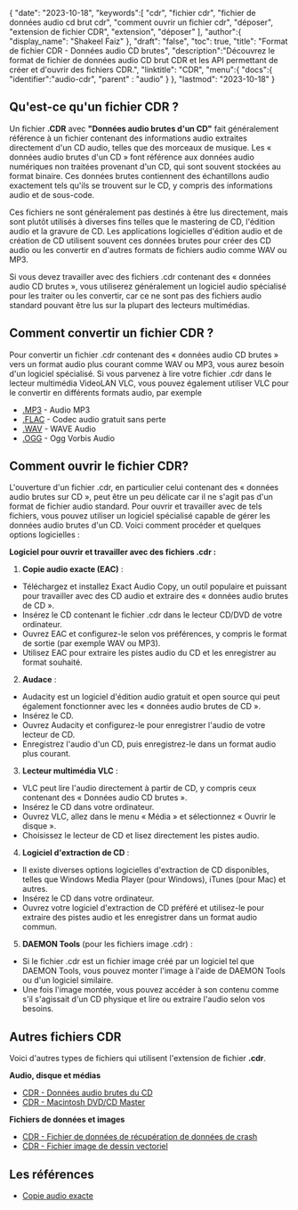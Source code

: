 {
"date": "2023-10-18",
   "keywords":[
"cdr",
"fichier cdr",
"fichier de données audio cd brut cdr",
"comment ouvrir un fichier cdr",
"déposer",
"extension de fichier CDR",
"extension",
"déposer"
],
   "author":{
"display_name": "Shakeel Faiz"
},
"draft": "false",
"toc": true,
"title": "Format de fichier CDR - Données audio CD brutes",
   "description":"Découvrez le format de fichier de données audio CD brut CDR et les API permettant de créer et d'ouvrir des fichiers CDR.",
"linktitle": "CDR",
   "menu":{
      "docs":{
         "identifier":"audio-cdr",
"parent" : "audio"
}
},
"lastmod": "2023-10-18"
}

## Qu'est-ce qu'un fichier CDR ?

Un fichier **.CDR** avec **"Données audio brutes d'un CD"** fait généralement référence à un fichier contenant des informations audio extraites directement d'un CD audio, telles que des morceaux de musique. Les « données audio brutes d'un CD » font référence aux données audio numériques non traitées provenant d'un CD, qui sont souvent stockées au format binaire. Ces données brutes contiennent des échantillons audio exactement tels qu'ils se trouvent sur le CD, y compris des informations audio et de sous-code.

Ces fichiers ne sont généralement pas destinés à être lus directement, mais sont plutôt utilisés à diverses fins telles que le mastering de CD, l'édition audio et la gravure de CD. Les applications logicielles d'édition audio et de création de CD utilisent souvent ces données brutes pour créer des CD audio ou les convertir en d'autres formats de fichiers audio comme WAV ou MP3.

Si vous devez travailler avec des fichiers .cdr contenant des « données audio CD brutes », vous utiliserez généralement un logiciel audio spécialisé pour les traiter ou les convertir, car ce ne sont pas des fichiers audio standard pouvant être lus sur la plupart des lecteurs multimédias.

## Comment convertir un fichier CDR ?

Pour convertir un fichier .cdr contenant des « données audio CD brutes » vers un format audio plus courant comme WAV ou MP3, vous aurez besoin d'un logiciel spécialisé. Si vous parvenez à lire votre fichier .cdr dans le lecteur multimédia VideoLAN VLC, vous pouvez également utiliser VLC pour le convertir en différents formats audio, par exemple

- [.MP3](/fr/audio/mp3/) - Audio MP3
- [.FLAC](/fr/audio/flac/) - Codec audio gratuit sans perte
- [.WAV](/fr/audio/wav/) - WAVE Audio
- [.OGG](/fr/audio/ogg/) - Ogg Vorbis Audio

## Comment ouvrir le fichier CDR?

L'ouverture d'un fichier .cdr, en particulier celui contenant des « données audio brutes sur CD », peut être un peu délicate car il ne s'agit pas d'un format de fichier audio standard. Pour ouvrir et travailler avec de tels fichiers, vous pouvez utiliser un logiciel spécialisé capable de gérer les données audio brutes d'un CD. Voici comment procéder et quelques options logicielles :

**Logiciel pour ouvrir et travailler avec des fichiers .cdr :**

1. **Copie audio exacte (EAC)** :
    





- Téléchargez et installez Exact Audio Copy, un outil populaire et puissant pour travailler avec des CD audio et extraire des « données audio brutes de CD ».
- Insérez le CD contenant le fichier .cdr dans le lecteur CD/DVD de votre ordinateur.
- Ouvrez EAC et configurez-le selon vos préférences, y compris le format de sortie (par exemple WAV ou MP3).
- Utilisez EAC pour extraire les pistes audio du CD et les enregistrer au format souhaité.
2. **Audace** :
    





- Audacity est un logiciel d'édition audio gratuit et open source qui peut également fonctionner avec les « données audio brutes de CD ».
- Insérez le CD.
- Ouvrez Audacity et configurez-le pour enregistrer l'audio de votre lecteur de CD.
- Enregistrez l'audio d'un CD, puis enregistrez-le dans un format audio plus courant.
3. **Lecteur multimédia VLC** :
    





- VLC peut lire l'audio directement à partir de CD, y compris ceux contenant des « Données audio CD brutes ».
- Insérez le CD dans votre ordinateur.
- Ouvrez VLC, allez dans le menu « Média » et sélectionnez « Ouvrir le disque ».
- Choisissez le lecteur de CD et lisez directement les pistes audio.
4. **Logiciel d'extraction de CD** :
    





- Il existe diverses options logicielles d'extraction de CD disponibles, telles que Windows Media Player (pour Windows), iTunes (pour Mac) et autres.
- Insérez le CD dans votre ordinateur.
- Ouvrez votre logiciel d'extraction de CD préféré et utilisez-le pour extraire des pistes audio et les enregistrer dans un format audio commun.
5. **DAEMON Tools** (pour les fichiers image .cdr) :
    





- Si le fichier .cdr est un fichier image créé par un logiciel tel que DAEMON Tools, vous pouvez monter l'image à l'aide de DAEMON Tools ou d'un logiciel similaire.
- Une fois l'image montée, vous pouvez accéder à son contenu comme s'il s'agissait d'un CD physique et lire ou extraire l'audio selon vos besoins.

## Autres fichiers CDR

Voici d'autres types de fichiers qui utilisent l'extension de fichier **.cdr**.

**Audio, disque et médias**
- [CDR - Données audio brutes du CD](/fr/audio/cdr/)
- [CDR - Macintosh DVD/CD Master](/fr/disc-and-media/cdr/)

**Fichiers de données et images**
- [CDR - Fichier de données de récupération de données de crash](/fr/data/cdr-crash/)
- [CDR - Fichier image de dessin vectoriel](/fr/image/cdr/)

## Les références
* [Copie audio exacte](https://en.wikipedia.org/wiki/Exact_Audio_Copy)

